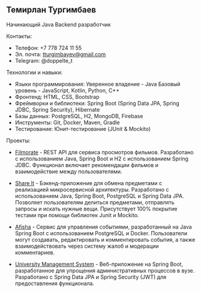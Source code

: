 ## Темирлан Тургимбаев

Начинающий Java Backend разработчик

Контакты:  
- Телефон: +7 778 724 11 55
- Эл. почта: tturgimbayev@gmail.com  
- Telegram: @doppelte_t

Технологии и навыки:
- Языки программирования: Уверенное владение - Java
                          Базовый уровень - JavaScript, Kotlin, Python, C++
- Фронтенд: HTML, CSS, Bootstrap
- Фреймворки и библиотеки: Spring Boot (Spring Data JPA, Spring JDBC, Spring Security), Hibernate
- Базы данных: PostgreSQL, H2, MongoDB, Firebase
- Инструменты: Git, Docker, Maven, Gradle
- Тестирование: Юнит-тестирование (JUnit & Mockito)

Проекты:

- [Filmorate](https://github.com/Timirlon/filmorate) - REST API для сервиса просмотров фильмов. Разработано с использованием Java, Spring Boot и H2 с использованием Spring JDBC. Функционал включает рекомендации фильмов и взаимодействие между пользователями.

- [Share It](https://github.com/Timirlon/share-it) - Бэкенд-приложение для обмена предметами с реализацией микросервисной архитектуры. Разработано с использованием Java, Spring Boot, PostgreSQL и Spring Data JPA. Позволяет пользователям делиться предметами, отправлять запросы и искать нужные вещи. Присутствует 100% покрытие тестами при помощи библиотек Junit и Mockito.

- [Afisha](https://github.com/Timirlon/afisha) - Сервис для управления событиями, разработанный на Java Spring Boot с использованием PostgreSQL и Docker. Пользователи могут создавать, редактировать и комментировать события, а также взаимодействовать через систему жалоб и модерации комментариев.

- [University Management System](https://github.com/Timirlon/university-management-system) - Веб-приложение на Spring Boot, разработанное для упрощения административных
процессов в вузе. Разработано с Spring Data JPA и Spring Security (JWT) для предоставления функционала.
